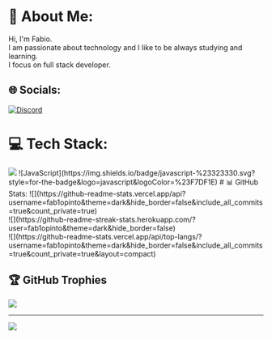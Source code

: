 
# 💫 About Me:
Hi, I'm Fabio.<br>I am passionate about technology and I like to be always studying and learning.<br>I focus on full stack developer.


## 🌐 Socials:
[![Discord](https://img.shields.io/badge/Discord-%237289DA.svg?logo=discord&logoColor=white)](https://discord.gg/a1enda#0351) 

# 💻 Tech Stack:
<img src="https://cdn.jsdelivr.net/gh/devicons/devicon/icons/html5/html5-original-wordmark.svg" />
![JavaScript](https://img.shields.io/badge/javascript-%23323330.svg?style=for-the-badge&logo=javascript&logoColor=%23F7DF1E)
# 📊 GitHub Stats:
![](https://github-readme-stats.vercel.app/api?username=fab1opinto&theme=dark&hide_border=false&include_all_commits=true&count_private=true)<br/>
![](https://github-readme-streak-stats.herokuapp.com/?user=fab1opinto&theme=dark&hide_border=false)<br/>
![](https://github-readme-stats.vercel.app/api/top-langs/?username=fab1opinto&theme=dark&hide_border=false&include_all_commits=true&count_private=true&layout=compact)

## 🏆 GitHub Trophies
![](https://github-profile-trophy.vercel.app/?username=fab1opinto&theme=radical&no-frame=false&no-bg=true&margin-w=4)

---
[![](https://visitcount.itsvg.in/api?id=fab1opinto&icon=0&color=0)](https://visitcount.itsvg.in)

<!-- Proudly created with GPRM ( https://gprm.itsvg.in ) -->
